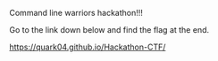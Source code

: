 Command line warriors hackathon!!!

Go to the link down below and find the flag at the end.

https://quark04.github.io/Hackathon-CTF/
